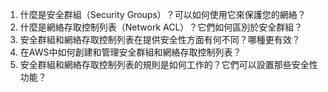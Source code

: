 

1. 什麼是安全群組（Security Groups）？可以如何使用它來保護您的網絡？
2. 什麼是網絡存取控制列表（Network ACL）？它們如何區別於安全群組？
3. 安全群組和網絡存取控制列表在提供安全性方面有何不同？哪種更有效？
4. 在AWS中如何創建和管理安全群組和網絡存取控制列表？
5. 安全群組和網絡存取控制列表的規則是如何工作的？它們可以設置那些安全性功能？